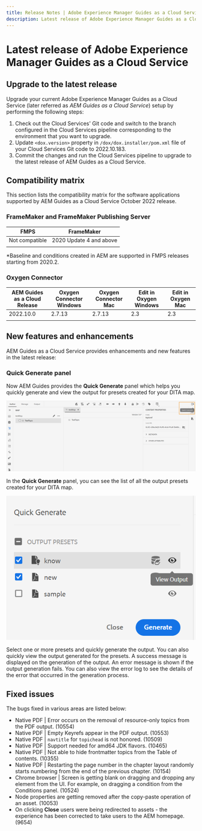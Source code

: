 ```yaml
---
title: Release Notes | Adobe Experience Manager Guides as a Cloud Service, October 2022 release
description: Latest release of Adobe Experience Manager Guides as a Cloud Service
---
```

# Latest release of Adobe Experience Manager Guides as a Cloud Service 

## Upgrade to the latest release

Upgrade your current Adobe Experience Manager Guides as a Cloud Service (later referred as *AEM Guides as a Cloud Service*) setup by performing the following steps:
1. Check out the Cloud Services' Git code and switch to the branch configured in the Cloud Services pipeline corresponding to the environment that you want to upgrade.
2. Update `<dox.version>` property in `/dox/dox.installer/pom.xml` file of your Cloud Services Git code to 2022.10.183.
3. Commit the changes and run the Cloud Services pipeline to upgrade to the latest release of AEM Guides as a Cloud Service.

## Compatibility matrix

This section lists the compatibility matrix for the software applications supported by AEM Guides as a Cloud Service October 2022 release. 

### FrameMaker and FrameMaker Publishing Server

| FMPS | FrameMaker |
| --- | --- |
| Not compatible | 2020 Update 4 and above |
| | |

*Baseline and conditions created in AEM are supported in FMPS releases starting from 2020.2.

### Oxygen Connector

| AEM Guides as a Cloud Release | Oxygen Connector Windows | Oxygen Connector Mac | Edit in Oxygen Windows | Edit in Oxygen Mac | 
| --- | --- | --- | --- | --- |
| 2022.10.0 | 2.7.13 | 2.7.13 | 2.3 | 2.3 | 
|  |  |  |  |


## New features and enhancements

AEM Guides as a Cloud Service provides enhancements and new features in the latest release:


### Quick Generate panel

Now AEM Guides provides the **Quick Generate** panel which helps you quickly generate and view the output for presets created for your DITA map.

![Quick Generate icon](assets/quick-generate-icon.png)

In the **Quick Generate** panel, you can see the list of all the output presets created for your DITA map. 

![Quick Generate panel](assets/quick-generate-panel.png)

Select one or more presets and quickly generate the output. You can also quickly view the output generated for the presets. A success message is displayed on the generation of the output. An error message is shown if the output generation fails. You can also view the error log to see the details of the error that occurred in the generation process.   


## Fixed issues

The bugs fixed in various areas are listed below:

* Native PDF | Error occurs on the removal of resource-only topics from the PDF output. (10554)
* Native PDF | Empty Keyrefs appear in the PDF output. (10553)
* Native PDF | `navtitle` for `topichead` is not honored. (10509)
* Native PDF | Support needed for amd64 JDK flavors. (10465)
* Native PDF | Not able to hide frontmatter topics from the Table of contents. (10355)
* Native PDF | Restarting the page number in the chapter layout randomly starts numbering from the end of the previous chapter. (10154)
* Chrome browser | Screen is getting blank on dragging and dropping any element from the UI. For example, on dragging a condition from the Conditions panel. (10524)
* Node properties are getting removed after the copy-paste operation of an asset. (10053)
* On clicking  **Close** users were being redirected to assets - the experience has been corrected to take users to the AEM homepage. (9654)
